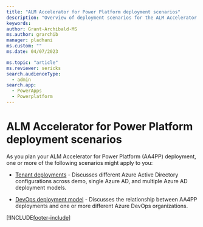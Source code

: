 ```yaml
---
title: "ALM Accelerator for Power Platform deployment scenarios"
description: "Overview of deployment scenarios for the ALM Accelerator using the Center of Excellence (CoE) Command Line Interface (CLI)"
keywords: 
author: Grant-Archibald-MS
ms.author: grarchib
manager: pladhani
ms.custom: ""
ms.date: 04/07/2023

ms.topic: "article"
ms.reviewer: sericks
search.audienceType: 
  - admin
search.app: 
  - PowerApps
  - Powerplatform
---
```


# ALM Accelerator for Power Platform deployment scenarios

As you plan your ALM Accelerator for Power Platform (AA4PP) deployment, one or more of the following scenarios might apply to you:

- [Tenant deployments](./tenant-deployments.md) - Discusses different Azure Active Directory configurations across demo, single Azure AD, and multiple Azure AD deployment models.

- [DevOps deployment model](./devops-deployment-model.md) - Discusses the relationship between AA4PP deployments and one or more different Azure DevOps organizations.

[!INCLUDE[footer-include](../../../includes/footer-banner.md)]
